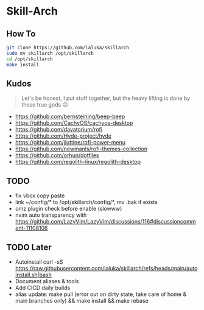# Skill-Arch

## How To

```bash
git clone https://github.com/laluka/skillarch
sudo mv skillarch /opt/skillarch
cd /opt/skillarch
make install
```

## Kudos

> Let's be honest, I put stuff together, but the heavy lifting is done by these true gods 😉

- https://github.com/bernsteining/beep-beep
- https://github.com/CachyOS/cachyos-desktop
- https://github.com/davatorium/rofi
- https://github.com/Hyde-project/hyde
- https://github.com/jluttine/rofi-power-menu
- https://github.com/newmanls/rofi-themes-collection
- https://github.com/orhun/dotfiles
- https://github.com/regolith-linux/regolith-desktop

## TODO

- fix vbox copy paste
- link ~/config/* to /opt/skillarch/config/*, mv .bak if exists
- omz plugin check before enable (slowww)
- nvim auto transparency with https://github.com/LazyVim/LazyVim/discussions/116#discussioncomment-11108106

## TODO Later

- Autoinstall curl -sS https://raw.githubusercontent.com/laluka/skillarch/refs/heads/main/autoinstall.sh|bash
- Document aliases & tools
- Add CICD daily builds
- alias update: make pull (error out on dirty state, take care of home & main branches only) && make install && make rebase
